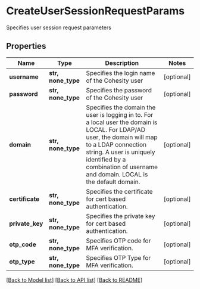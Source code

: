 # CreateUserSessionRequestParams

Specifies user session request parameters

## Properties
Name | Type | Description | Notes
------------ | ------------- | ------------- | -------------
**username** | **str, none_type** | Specifies the login name of the Cohesity user | [optional] 
**password** | **str, none_type** | Specifies the password of the Cohesity user | [optional] 
**domain** | **str, none_type** | Specifies the domain the user is logging in to. For a local user the domain is LOCAL. For LDAP/AD user, the domain will map to a LDAP connection string. A user is uniquely identified by a combination of username and domain. LOCAL is the default domain. | [optional] 
**certificate** | **str, none_type** | Specifies the certificate for cert based authentication. | [optional] 
**private_key** | **str, none_type** | Specifies the private key for cert based authentication. | [optional] 
**otp_code** | **str, none_type** | Specifies OTP code for MFA verification. | [optional] 
**otp_type** | **str, none_type** | Specifies OTP Type for MFA verification. | [optional] 

[[Back to Model list]](../README.md#documentation-for-models) [[Back to API list]](../README.md#documentation-for-api-endpoints) [[Back to README]](../README.md)


